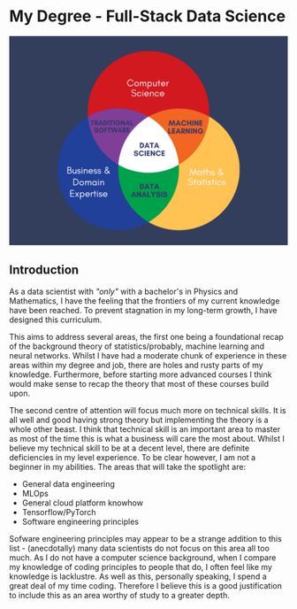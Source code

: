 # My Degree - Full-Stack Data Science

![datascience venn diagram](./images/data_science_venn_diagram.png)

## Introduction

As a data scientist with *"only"* with a bachelor's in Physics and Mathematics,
I have the feeling that the frontiers of my current knowledge have been reached.
To prevent stagnation in my long-term growth, I have designed this curriculum. 

This aims to address several areas, the first one being a foundational recap
of the background theory of statistics/probably, machine learning and neural networks.
Whilst I have had a moderate chunk of experience in these areas within my degree and job,
there are holes and rusty parts of my knowledge.
Furthermore, before starting more advanced courses I think would make sense to recap the theory
that most of these courses build upon.

The second centre of attention will focus much more on technical skills. It is all well and good
having strong theory but implementing the theory is a whole other beast. I think that technical skill is
an important area to master as most of the time this is what a business will care the most about.
Whilst I believe my technical skill to be at a decent level, there are definite deficiencies in my level experience.
To be clear however, I am not a beginner in my abilities.
The areas that will take the spotlight are:
- General data engineering
- MLOps
- General cloud platform knowhow
- Tensorflow/PyTorch
- Software engineering principles

Sofware engineering principles may appear to be a strange addition to
this list - (anecdotally) many data scientists do not focus on this area all too much. As I do not have a computer
science background, when I compare my knowledge of coding principles to people that do,
I often feel like my knowledge is lacklustre. As well as this, personally speaking,
I spend a great deal of my time coding. Therefore I believe this is a good justification
to include this as an area worthy of study to a greater depth.
